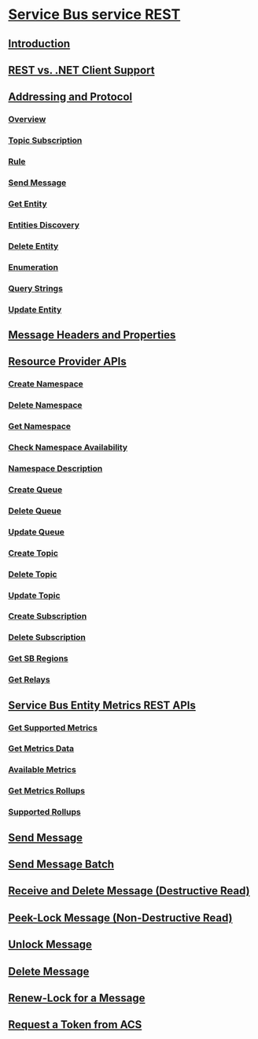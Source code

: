 # [Service Bus service REST](service-bus-runtime-rest.md)
## [Introduction](introduction.md)
## [REST vs. .NET Client Support](rest-dotnet-client-support.md)
## [Addressing and Protocol](addressing-and-protocol.md)
### [Overview](overview.md)
### [Topic Subscription](topic-subscription.md)
### [Rule](rule.md)
### [Send Message](send-message.md)
### [Get Entity](get-entity.md)
### [Entities Discovery](entities-discovery.md)
### [Delete Entity](delete-entity.md)
### [Enumeration](enumeration.md)
### [Query Strings](query-strings.md)
### [Update Entity](update-entity.md)
## [Message Headers and Properties](message-headers-and-properties.md)
## [Resource Provider APIs](resource-provider-apis.md)
### [Create Namespace](create-namespace.md)
### [Delete Namespace](delete-namespace.md)
### [Get Namespace](get-namespace.md)
### [Check Namespace Availability](check-namespace-availability.md)
### [Namespace Description](namespace-description.md)
### [Create Queue](create-queue.md)
### [Delete Queue](delete-queue.md)
### [Update Queue](update-queue.md)
### [Create Topic](create-topic.md)
### [Delete Topic](delete-topic.md)
### [Update Topic](update-topic.md)
### [Create Subscription](create-subscription.md)
### [Delete Subscription](delete-subscription.md)
### [Get SB Regions](get-sb-regions.md)
### [Get Relays](get-relays.md)
## [Service Bus Entity Metrics REST APIs](service-bus-entity-metrics-rest-apis.md)
### [Get Supported Metrics](get-supported-metrics.md)
### [Get Metrics Data](get-metrics-data.md)
### [Available Metrics](available-metrics.md)
### [Get Metrics Rollups](get-metrics-rollups.md)
### [Supported Rollups](supported-rollups.md)
## [Send Message](send-message-to-queue.md)
## [Send Message Batch](send-message-batch.md)
## [Receive and Delete Message (Destructive Read)](receive-and-delete-message-destructive-read.md)
## [Peek-Lock Message (Non-Destructive Read)](peek-lock-message-non-destructive-read.md)
## [Unlock Message](unlock-message.md)
## [Delete Message](delete-message.md)
## [Renew-Lock for a Message](renew-lock-for-a-message.md)
## [Request a Token from ACS](request-a-token-from-acs.md)
